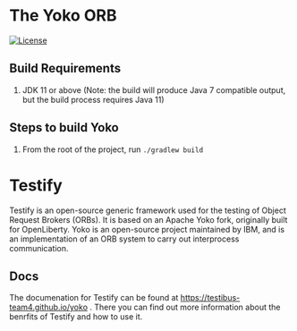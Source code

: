 # The Yoko ORB
[![License](https://img.shields.io/badge/License-Apache%202.0-blue.svg)](https://opensource.org/licenses/Apache-2.0)

## Build Requirements

1. JDK 11 or above (Note: the build will produce Java 7 compatible output, but the build process requires Java 11)

## Steps to build Yoko

1. From the root of the project, run `./gradlew build`

# Testify

Testify is an open-source generic framework used for the testing of Object Request Brokers (ORBs). It is based on an Apache Yoko fork, originally built for OpenLiberty. Yoko is an open-source project maintained by IBM, and is an implementation of an ORB system to carry out interprocess communication.

## Docs

The documenation for Testify can be found at https://testibus-team4.github.io/yoko . There you can find out more information about the benrfits of Testify and how to use it.
